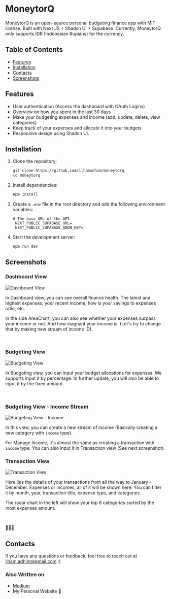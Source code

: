 # MoneytorQ

MoneytorQ is an open-source personal budgeting finance app with MIT license. Built with Next JS + Shadcn UI + Supabase. Currently, MoneytorQ only supports IDR (Indonesian Rupiahs) for the currency.

## Table of Contents

- [Features](#features)
- [Installation](#installation)
- [Contacts](#contacts)
- [Screenshots](#screenshots)

## Features

- User authentication (Access the dashboard with OAuth Logins)
- Overview on how you spent in the last 30 days
- Make your budgeting expenses and income (add, update, delete, view categories)
- Keep track of your expenses and allocate it into your budgets
- Responsive design using Shadcn UI.

## Installation

1. Clone the repository:

   ```sh
   git clone https://github.com/ilhamadhim/moneytorq
   cd moneytorq
   ```

2. Install dependencies:

   ```sh
   npm install
   ```

3. Create a `.env` file in the root directory and add the following environment variables:

   ```env
   # The base URL of the API
    NEXT_PUBLIC_SUPABASE_URL=
    NEXT_PUBLIC_SUPABASE_ANON_KEY=
   ```

4. Start the development server:
   ```sh
   npm run dev
   ```

## Screenshots

### Dashboard View

![Dashboard View](https://github.com/ilhamAdhim/moneytorq/blob/master/public/assets/dashboard-page.png?raw=true)

In Dashboard view, you can see overall finance health. The latest and highest expenses, your recent income, how is your savings to expenses ratio, etc.

In the side AreaChart, you can also see whether your expenses surpass your income or not. And how stagnant your income is. (Let's try to change that by making new stream of income :D).

<br />

### Budgeting View

![Budgeting View](https://github.com/ilhamAdhim/moneytorq/blob/master/public/assets/category-page.png?raw=true)

In Budgeting view, you can input your budget allocations for expenses. We supports input it by percentage. In further update, you will also be able to input it by the fixed amount.

<br />

### Budgeting View - Income Stream

![Budgeting View - Income](https://github.com/ilhamAdhim/moneytorq/blob/master/public/assets/income-category-page.png?raw=true)

In this view, you can create a new stream of income (Basically creating a new category with `income` type).

For Manage Income, it's almost the same as creating a transaction with `income` type. You can also input it in Transaction view (See next screenshot).
<br />

### Transaction View

![Transaction View](https://github.com/ilhamAdhim/moneytorq/blob/master/public/assets/transaction-page.png?raw=true)

Here lies the details of your transactions from all the way to January - December. Expenses or Incomes, all of it will be shown here. You can filter it by month, year, transaction title, expense type, and categories.

The radar chart in the left will show your top 6 categories sorted by the most expenses amount.

<br />

🚧🚧🚧

## Contacts

If you have any questions or feedback, feel free to reach out at ilham.adhim@gmail.com :)

### Also Written on

- [Medium](https://medium.com/@ilhamm179/from-curiosity-to-code-building-with-supabase-shadcn-d5b0dc7a5d35)
- My Personal Website 🚧
